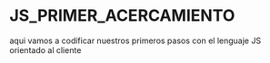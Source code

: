# JS_PRIMER_ACERCAMIENTO
aqui vamos a codificar nuestros primeros pasos con el lenguaje JS orientado al cliente
